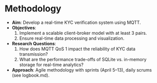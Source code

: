 # Methodology
- **Aim**: Develop a real-time KYC verification system using MQTT.
- **Objectives**:
  1. Implement a scalable client-broker model with at least 3 pairs.
  2. Ensure real-time data processing and visualization.
- **Research Questions**:
  1. How does MQTT QoS 1 impact the reliability of KYC data transmission?
  2. What are the performance trade-offs of SQLite vs. in-memory storage for real-time analytics?
- **Approach**: Agile methodology with sprints (April 5–13), daily scrums (see logbook.md).
